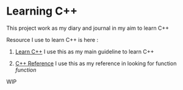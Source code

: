 # Learning C++
This project work as my diary and journal in my aim to learn C++

Resource I use to learn C++ is here :
1. [Learn C++](www.learncpp.com)
   I use this as my main guideline to learn C++
   
2. [C++ Reference](https://en.cppreference.com)
   I use this as my reference in looking for function _function_


WIP
